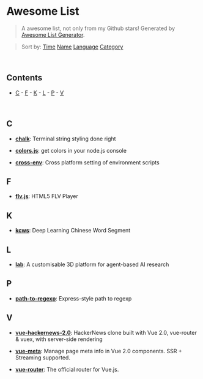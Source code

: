 # Awesome List

> A awesome list, not only from my Github stars! Generated by [Awesome List Generator](https://github.com/ttionya/Awesome-List-Generator).

> Sort by: [Time](https://github.com/ttionya/AwesomeList/blob/master/README.md) [Name](https://github.com/ttionya/AwesomeList/blob/master/README-NAME.md) [Language](https://github.com/ttionya/AwesomeList/blob/master/README-LANGUAGE.md) [Category](https://github.com/ttionya/AwesomeList/blob/master/README-CATEGORY.md) 

<br>

## Contents 

- [C](#c) - [F](#f) - [K](#k) - [L](#l) - [P](#p) - [V](#v) 

<br>

## C

- [**chalk**](https://github.com/chalk/chalk): Terminal string styling done right

- [**colors.js**](https://github.com/Marak/colors.js): get colors in your node.js console

- [**cross-env**](https://github.com/kentcdodds/cross-env): Cross platform setting of environment scripts

## F

- [**flv.js**](https://github.com/Bilibili/flv.js): HTML5 FLV Player

## K

- [**kcws**](https://github.com/koth/kcws): Deep Learning Chinese Word Segment 

## L

- [**lab**](https://github.com/deepmind/lab): A customisable 3D platform for agent-based AI research

## P

- [**path-to-regexp**](https://github.com/pillarjs/path-to-regexp): Express-style path to regexp

## V

- [**vue-hackernews-2.0**](https://github.com/vuejs/vue-hackernews-2.0): HackerNews clone built with Vue 2.0, vue-router & vuex, with server-side rendering

- [**vue-meta**](https://github.com/declandewet/vue-meta): Manage page meta info in Vue 2.0 components. SSR + Streaming supported.

- [**vue-router**](https://github.com/vuejs/vue-router): The official router for Vue.js.

